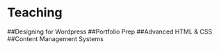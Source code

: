 Teaching
========
##Designing for Wordpress
##Portfolio Prep
##Advanced HTML & CSS
##Content Management Systems

